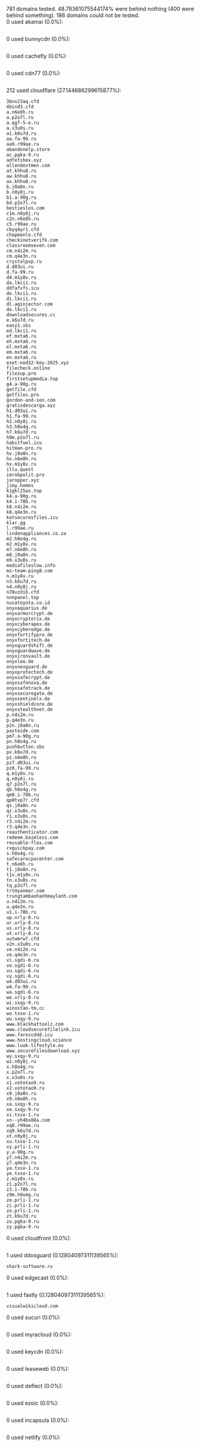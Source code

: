 781 domains tested. 48.78361075544174% were behind nothing (400 were behind something). 186 domains could not be tested.<br>
0 used akamai (0.0%):
```

```

0 used bunnycdn (0.0%):
```

```

0 used cachefly (0.0%):
```

```

0 used cdn77 (0.0%):
```

```

212 used cloudflare (27.144686299615877%):
```
3bnx23aq.cfd
4bind3.cfd
a.n6e8h.ru
a.p2o7l.ru
a.qgf-5-e.ru
a.x3u0s.ru
a1.k6u7d.ru
aa.fa-99.ru
aa9.r99ae.ru
abandonelp.store
ac.pgka-9.ru
adfetshex.xyz
allendostmen.com
at.khhu8.ru
aw.khhu8.ru
ax.khhu8.ru
b.j0a8n.ru
b.n0y8j.ru
b1.a-90g.ru
bd.p2o7l.ru
bestieslos.com
c1m.n0y8j.ru
c2n.n6e8h.ru
c5.r99ae.ru
cbyq4yr1.cfd
chapmanlo.cfd
checkinetverifk.com
classroomseven.com
cm.n4i2m.ru
cm.q4e3n.ru
crystalpvp.ru
d.d03ui.ru
d.fa-99.ru
d4.m1y8v.ru
da.lkci1.ru
ddfafxfs.icu
de.lkci1.ru
di.lkci1.ru
dl.aginjector.com
do.lkci1.ru
downloadsecures.cc
e.k6u7d.ru
easy1.sbs
ed.lkci1.ru
ef.mxta6.ru
eh.mxta6.ru
el.mxta6.ru
em.mxta6.ru
en.mxta6.ru
eset-nod32-key-2025.xyz
filecheck.online
filezup.pro
firstsetupmedia.top
g4.a-90g.ru
getfile.cfd
getfiles.pro
gordon-and-son.com
gratisdescarga.xyz
h1.d03ui.ru
h1.fa-99.ru
h2.n0y8j.ru
h3.h8o4g.ru
h7.k6u7d.ru
h9m.p2o7l.ru
habitfuel.icu
hitman-pro.ru
hv.j0a8n.ru
hv.n6e8h.ru
hx.m1y8v.ru
illu.quest
imrobpolit.pro
jaropper.xyz
jimy.homes
k1gkl25as.top
k4.a-90g.ru
k4.i-78b.ru
k8.n4i2m.ru
k8.q4e3n.ru
katsecuresfiles.icu
klar.gg
l.r99ae.ru
lindenappliances.co.za
m2.h8o4g.ru
m2.m1y8v.ru
m7.n6e8h.ru
m8.j0a8n.ru
m9.x3u0s.ru
mediafileslow.info
ms-team-ping8.com
n.m1y8v.ru
n3.k6u7d.ru
n4.n0y8j.ru
n78vzdib.cfd
nnnpanel.top
nusatoyota.co.id
onyxaquarius.de
onyxarmorcrypt.de
onyxcryptorix.de
onyxcyberapex.de
onyxcyberedge.de
onyxfortifypro.de
onyxfortitech.de
onyxguardshift.de
onyxguardwave.de
onyxironvault.de
onyxleo.de
onyxnexguard.de
onyxprotectech.de
onyxsafecrypt.de
onyxsafenova.de
onyxsafetrack.de
onyxsecuregate.de
onyxsentinelx.de
onyxshieldcore.de
onyxstealthnet.de
p.n4i2m.ru
p.q4e3n.ru
p2n.j0a8n.ru
pasteide.com
pm7.a-90g.ru
pn.h8o4g.ru
pushbutton.sbs
pv.k6u7d.ru
pz.n6e8h.ru
pz7.d03ui.ru
pz8.fa-99.ru
q.m1y8v.ru
q.n0y8j.ru
q7.p2o7l.ru
qb.h8o4g.ru
qm9.i-78b.ru
qp0tvp7r.cfd
qs.j0a8n.ru
qz.x3u0s.ru
r1.x3u0s.ru
r3.n4i2m.ru
r3.q4e3n.ru
reauthenticator.com
redeem.baimless.com
reusable-flex.com
rxquickpay.com
s.h8o4g.ru
safecarecpacenter.com
t.n6e8h.ru
t1.j0a8n.ru
t1v.m1y8v.ru
tn.x3u0s.ru
tq.p2o7l.ru
trtmyanmar.com
trungtambaohanhmaylanh.com
u.n4i2m.ru
u.q4e3n.ru
u1.i-78b.ru
up.xrly-8.ru
ur.xrly-8.ru
us.xrly-8.ru
ut.xrly-8.ru
uutwmrw7.cfd
v2n.x3u0s.ru
ve.n4i2m.ru
ve.q4e3n.ru
vi.sgdi-6.ru
vo.sgdi-6.ru
vu.sgdi-6.ru
vy.sgdi-6.ru
w4.d03ui.ru
w4.fa-99.ru
wa.sgdi-6.ru
we.xrly-8.ru
wi.sxqy-9.ru
winostan-tm.cc
wo.txso-1.ru
wu.sxqy-9.ru
www.blackhattoolz.com
www.cloudsecurefilelink.icu
www.farescddd.icu
www.hostingcloud.science
www.luuk-lifestyle.eu
www.securefilesdownload.xyz
wy.sxqy-9.ru
wz.n0y8j.ru
x.h8o4g.ru
x.p2o7l.ru
x.x3u0s.ru
x1.vototao9.ru
x2.vototao9.ru
x9.j0a8n.ru
x9.n6e8h.ru
xa.sxqy-9.ru
xe.sxqy-9.ru
xi.txso-1.ru
xn--yh4bx88a.com
xq0.r99ae.ru
xq9.k6u7d.ru
xt.n0y8j.ru
xu.txso-1.ru
xy.prli-1.ru
y.a-90g.ru
y7.n4i2m.ru
y7.q4e3n.ru
ya.txso-1.ru
ye.txso-1.ru
z.m1y8v.ru
z1.p2o7l.ru
z3.i-78b.ru
z9m.h8o4g.ru
ze.prli-1.ru
zi.prli-1.ru
zo.prli-1.ru
zt.k6u7d.ru
zu.pgka-9.ru
zy.pgka-9.ru
```

0 used cloudfront (0.0%):
```

```

1 used ddosguard (0.12804097311139565%):
```
shark-software.ru
```

0 used edgecast (0.0%):
```

```

1 used fastly (0.12804097311139565%):
```
visualwikicloud.com
```

0 used sucuri (0.0%):
```

```

0 used myracloud (0.0%):
```

```

0 used keycdn (0.0%):
```

```

0 used leaseweb (0.0%):
```

```

0 used deflect (0.0%):
```

```

0 used ezoic (0.0%):
```

```

0 used incapsula (0.0%):
```

```

0 used netlify (0.0%):
```

```
